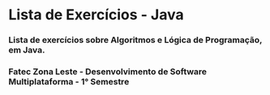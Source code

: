 # Lista de Exercícios - Java

### Lista de exercícios sobre Algoritmos e Lógica de Programação, em Java.
### Fatec Zona Leste - Desenvolvimento de Software Multiplataforma - 1° Semestre
